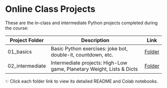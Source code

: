 # Online Class Projects

These are the in-class and intermediate Python projects completed during the course:

| Project Folder | Description                                                  | Link |
|----------------|--------------------------------------------------------------|------|
| 01_basics      | Basic Python exercises: joke bot, double-it, countdown, etc. | [Folder](/online-class-assignments/01_basics/readme.md) |
| 02_intermediate| Intermediate projects: High-Low game, Planetary Weight, Lists & Dicts | [Folder](/online-class-assignments/02_intermediate/readme.md) |

✨ Click each folder link to view its detailed README and Colab notebooks.